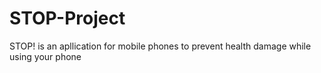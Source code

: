 # STOP-Project
STOP! is an apllication for mobile phones to prevent health damage while using your phone

